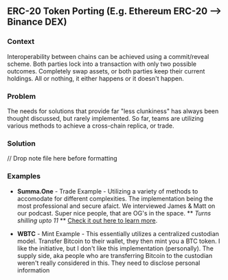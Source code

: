 ## ERC-20 Token Porting (E.g. Ethereum ERC-20 --> Binance DEX)

### Context

Interoperability between chains can be achieved using a commit/reveal scheme. Both parties lock into a transaction with only two possible outcomes. Completely swap assets, or both parties keep their current holdings. All or nothing, it either happens or it doesn't happen.

### Problem

The needs for solutions that provide far "less clunkiness" has always been thought discussed, but rarely implemented. So far, teams are utilizing various methods to achieve a cross-chain replica, or trade.

### Solution

// Drop note file here before formatting

### Examples

* **Summa.One** - Trade Example - Utilizing a variety of methods to accomodate for different complexities. The implementation being the most professional and secure afaict. We interviewed James & Matt on our podcast. Super nice people, that are OG's in the space.  ** *Turns shilling upto 11* ** [Check it out here to learn more](https://podcasts.apple.com/dk/podcast/ep-26-unifying-blockchains-elegantly-via-cross-chain/id1432912612?i=1000431691751).


* **WBTC** - Mint Example - This essentially utilizes a centralized custodian model. Transfer Bitcoin to their wallet, they then mint you a BTC token. I like the initiative, but I don't like this implementation (personally). The supply side, aka people who are transferring Bitcoin to the custodian weren't really considered in this. They need to disclose personal information

